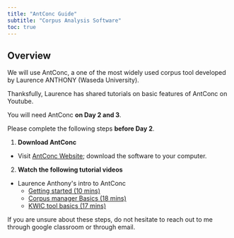 ```yaml
---
title: "AntConc Guide"
subtitle: "Corpus Analysis Software"
toc: true
---
```


## Overview

We will use AntConc, a one of the most widely used corpus tool developed by Laurence ANTHONY (Waseda University).

Thanksfully, Laurence has shared tutorials on basic features of AntConc on Youtube. 

You will need AntConc **on Day 2 and 3**.

Please complete the following steps **before Day 2**.

1. **Download AntConc**

- Visit [AntConc Website](https://www.laurenceanthony.net/software/antconc/); download the software to your computer.

2. **Watch the following tutorial videos**

- Laurence Anthony's intro to AntConc
    - [Getting started (10 mins)](https://youtu.be/_GSlwIO5QZE?feature=shared)
    - [Corpus manager Basics (18 mins)](https://youtu.be/yDSa1rp8Bqs?feature=shared)
    - [KWIC tool basics (17 mins)](https://youtu.be/2tW2c5zf4oQ?feature=shared)


If you are unsure about these steps, do not hesitate to reach out to me through google classroom or through email.
